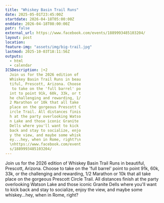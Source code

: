 ```yaml
---
title: "Whiskey Basin Trail Runs"
date: 2025-05-01T23:45:00Z
startdate: 2026-04-18T05:00:00Z
enddate: 2026-04-18T08:00:00Z
patr: false
external_url: https://www.facebook.com/events/1889993485103204/
layout: post
location: 
feature-img: "assets/img/big-trail.jpg"
lastmod: 2025-10-03T18:11:56Z
outputs:
  - html
  - calendar
ICSDescription: |+2
  Join us for the 2026 edition of   Whiskey Basin Trail Runs in beau  tiful, Prescott, Arizona. Choose   to take on the 'full barrel' po  int to point 91k, 60k, 33k, or t  he challenging and rewarding, 1/  2 Marathon or 10k that all take   place on the gorgeous Prescott C  ircle Trail. All distances finis  h at the party overlooking Watso  n Lake and those iconic Granite   Dells where you'll want to kick   back and stay to socialize, enjo  y the view, and maybe some whisk  ey...hey, when in Rome, right?\n  \nhttps://www.facebook.com/event  s/1889993485103204/
---
```


Join us for the 2026 edition of Whiskey Basin Trail Runs in beautiful, Prescott, Arizona. Choose to take on the 'full barrel' point to point 91k, 60k, 33k, or the challenging and rewarding, 1/2 Marathon or 10k that all take place on the gorgeous Prescott Circle Trail. All distances finish at the party overlooking Watson Lake and those iconic Granite Dells where you'll want to kick back and stay to socialize, enjoy the view, and maybe some whiskey...hey, when in Rome, right?<br>
  <br>
  
